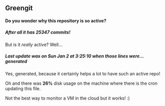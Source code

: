 ## Greengit

#### Do you wonder why this repository is so active?

##### After all it has 25347 commits!

But is it *really* active? Well...

##### Last update was on Sun Jan 2 at 3:25:10 when those lines were... generated

Yes, generated, because it certainly helps a lot to have such an active repo!

Oh and there was **26%** disk usage on the machine
where there is the cron updating this file.

Not the best way to monitor a VM in the cloud but it works! :)
